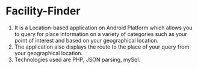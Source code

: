 Facility-Finder
===============

1. It is a Location-based application on Android Platform which allows you to query for place information on a variety of categories such as your point of interest and based on your geographical location.
2. The application also displays the route to the place of your query from your geographical location.
3. Technologies used are PHP, JSON parsing, mySql.
